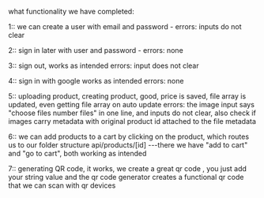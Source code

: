 what functionality we have completed:


1:: we can create a user with email and password -  errors:  inputs do not clear

2:: sign in later with user and password -          errors: none 

3:: sign out, works as intended                     errors: input does not clear 

4:: sign in with google works as intended           errors: none

5:: uploading product, creating product, good, price is saved, file array is updated, even getting file array on auto update   errors: the image input says "choose files number files" in one line, and inputs do not clear, also check if images carry metadata with original product id attached to the file metadata

6:: we can add products to a cart by clicking on the product, which routes us to our folder structure api/products/[id]
---there we have "add to cart" and "go to cart", both working as intended




7:: generating QR code, it works, we create a great qr code , you just add your string value and the qr code generator creates a functional qr code that we can scan with qr devices


